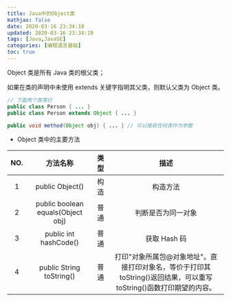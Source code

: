 ```yaml
---
title: Java中的Object类
mathjax: false
date: 2020-03-16 23:34:19
updated: 2020-03-16 23:34:19
tags: [Java,JavaSE]
categories: [编程语言基础]
toc: true
---
```


Object 类是所有 Java 类的根父类；

如果在类的声明中未使用 extends 关键字指明其父类，则默认父类为 Object 类。

```java
// 下面两个类等价
public class Person { ... }
public class Person extends Object { ... }
```

``` java
public void method(Object obj) { ... } // 可以接收任何类作为参数
```

<!--more-->

* Object 类中的主要方法

| NO.  |             方法名称              | 类型 |                             描述                             |
| :--: | :-------------------------------: | :--: | :----------------------------------------------------------: |
|  1   |          public Object()          | 构造 |                           构造方法                           |
|  2   | public boolean equals(Object obj) | 普通 |                      判断是否为同一对象                      |
|  3   |       public int hashCode()       | 普通 |                         获取 Hash 码                         |
|  4   |     public String toString()      | 普通 | 打印"对象所属包@对象地址"。直接打印对象名，等价于打印其toString()返回结果，可以重写toString()函数打印期望的内容。 |

